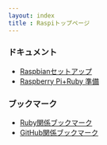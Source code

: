```yaml
---
layout: index  
title : Raspiトップページ
---
```


### ドキュメント

* [Raspbianセットアップ](/posts/raspbian-setup.html)
* [Raspberry Pi+Ruby 準備](/posts/raspi-ruby-prepare.html)

### ブックマーク

* [Ruby関係ブックマーク](/posts/bookmark-ruby.html)
* [GitHub関係ブックマーク](/posts/bookmark-github.html)
